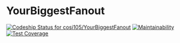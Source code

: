 # YourBiggestFanout

[![Codeship Status for cosi105/YourBiggestFanout](https://app.codeship.com/projects/16de0a00-2a9f-0137-1c6f-3219270c09ea/status?branch=master)](https://app.codeship.com/projects/331083)
[![Maintainability](https://api.codeclimate.com/v1/badges/2e97fbf572028fc455e6/maintainability)](https://codeclimate.com/github/cosi105/YourBiggestFanout/maintainability)
[![Test Coverage](https://api.codeclimate.com/v1/badges/2e97fbf572028fc455e6/test_coverage)](https://codeclimate.com/github/cosi105/YourBiggestFanout/test_coverage)
